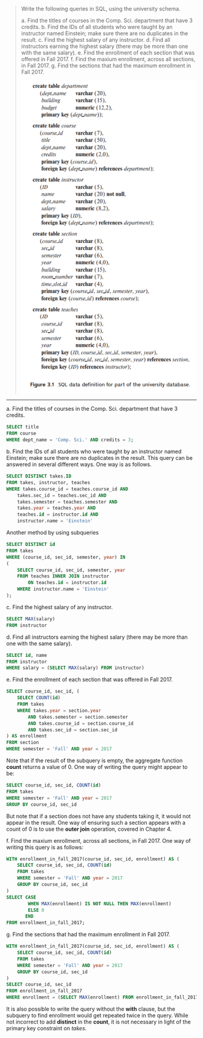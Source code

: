 > Write the following queries in SQL, using the university schema.
>
> a. Find the titles of courses in the Comp. Sci. department that have 3 credits.
> b. Find the IDs of all students who were taught by an instructor named Einstein; make sure there are no duplicates in the result.
> c. Find the highest salary of any instructor.
> d. Find all instructors earning the highest salary (there may be more than one with the same salary).
> e. Find the enrollment of each section that was offered in Fall 2017.
> f. Find the maxium enrollment, across all sections, in Fall 2017.
> g. Find the sections that had the maximum enrollment in Fall 2017.
>
> ![1693578760907](image/3.1/1693578760907.png)

---

a. Find the titles of courses in the Comp. Sci. department that have 3 credits.

```sql
SELECT title 
FROM course
WHERE dept_name = 'Comp. Sci.' AND credits = 3;
```

b. Find the IDs of all students who were taught by an instructor named Einstein; make sure there are no duplicates in the result.
This query can be answered in several different ways. One way is as follows.

```sql
SELECT DISTINCT takes.ID
FROM takes, instructor, teaches
WHERE takes.course_id = teaches.course_id AND 
    takes.sec_id = teaches.sec_id AND 
    takes.semester = teaches.semester AND 
    takes.year = teaches.year AND 
    teaches.id = instructor.id AND 
    instructor.name = 'Einstein'
```

Another method by using subqueries

```sql
SELECT DISTINCT id 
FROM takes
WHERE (course_id, sec_id, semester, year) IN 
(
    SELECT course_id, sec_id, semester, year 
    FROM teaches INNER JOIN instructor 
        ON teaches.id = instructor.id
    WHERE instructor.name = 'Einstein'
);
```

c. Find the highest salary of any instructor.

```sql
SELECT MAX(salary) 
FROM instructor
```

d. Find all instructors earning the highest salary (there may be more than one with the same salary).

```sql
SELECT id, name
FROM instructor
WHERE salary = (SELECT MAX(salary) FROM instructor)
```

e. Find the enrollment of each section that was offered in Fall 2017.

```sql
SELECT course_id, sec_id, (
    SELECT COUNT(id)
    FROM takes
    WHERE takes.year = section.year
        AND takes.semester = section.semester
        AND takes.course_id = section.course_id 
        AND takes.sec_id = section.sec_id
) AS enrollment 
FROM section 
WHERE semester = 'Fall' AND year = 2017
```

Note that if the result of the subquery is empty, the aggregate function **count** returns a value of 0. One way of writing the query might appear to be:

```sql
SELECT course_id, sec_id, COUNT(id)
FROM takes
WHERE semester = 'Fall' AND year = 2017
GROUP BY course_id, sec_id
```

But note that if a section does not have any students taking it, it would not appear in the result. One way of ensuring such a section appears with a count of 0 is to use the **outer join** operation, covered in Chapter 4.

f. Find the maxium enrollment, across all sections, in Fall 2017. One way of writing this query is as follows:

```sql
WITH enrollment_in_fall_2017(course_id, sec_id, enrollment) AS (
    SELECT course_id, sec_id, COUNT(id)
    FROM takes
    WHERE semester = 'Fall' AND year = 2017
    GROUP BY course_id, sec_id
) 
SELECT CASE 
        WHEN MAX(enrollment) IS NOT NULL THEN MAX(enrollment)
        ELSE 0
       END
FROM enrollment_in_fall_2017;
```

g. Find the sections that had the maximum enrollment in Fall 2017.

```sql
WITH enrollment_in_fall_2017(course_id, sec_id, enrollment) AS (
    SELECT course_id, sec_id, COUNT(id) 
    FROM takes
    WHERE semester = 'Fall' AND year = 2017
    GROUP BY course_id, sec_id
) 
SELECT course_id, sec_id
FROM enrollment_in_fall_2017
WHERE enrollment = (SELECT MAX(enrollment) FROM enrollment_in_fall_2017);
```

It is also possible to write the query without the **with** clause, but the subquery to find enrollment would get repeated twice in the query. While not incorrect to add **distinct** in the **count**, it is not necessary in light of the primary key constraint on _takes_.
